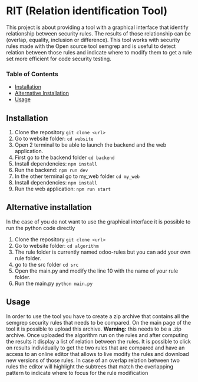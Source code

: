 # RIT (Relation identification Tool)
This project is about providing a tool with a graphical interface that identify relationship between security rules. The results of those relationship can be (overlap, equality, inclusion or difference). This tool works with security rules made with the Open source tool semgrep and is useful to detect relation between those rules and indicate where to modify them to get a rule set more efficient for code security testing.

### Table of Contents

- [Installation](#installation)
- [Alternative Installation](#installation2)
- [Usage](#usage)


## Installation
<!-- Add this anchor link at the beginning of the section -->
<a name="installation"></a>

1. Clone the repository `git clone <url>`
2. Go to website folder: `cd website`
3. Open 2 terminal to be able to launch the backend and the web application.
4. First go to the backend folder `cd backend`
5. Install dependencies: `npm install`
6. Run the backend: `npm run dev`
7. In the other terminal go to my_web folder `cd my_web`
8. Install dependencies: `npm install`
9. Run the web application: `npm run start`

## Alternative installation
<!-- Add this anchor link at the beginning of the section -->
<a name="installation2"></a>
In the case of you do not want to use the graphical interface it is possible to run the python code directly

1. Clone the repository `git clone <url>`
2. Go to website folder: `cd algorithm`
3. The rule folder is currently named odoo-rules but you can add your own rule folder.
4. go to the src folder `cd src`
5. Open the main.py and modify the line 10 with the name of your rule folder.
6. Run the main.py `python main.py`

## Usage

<a name="usage"></a>

In order to use the tool you have to create a zip archive that contains all the semgrep security rules that needs to be compared. On the main page of the tool it is possible to upload this archive.
**Warning:** this needs to be a .zip archive.
Once uploaded the algorithm run on the rules and after computing the results it display a list of relation between the rules.
It is possible to click on results individually to get the two rules that are compared and have an access to an online editor that allows to live modify the rules and download new versions of those rules.
In case of an overlap relation between two rules the editor will highlight the subtrees that match the overlapping pattern to indicate where to focus for the rule modification